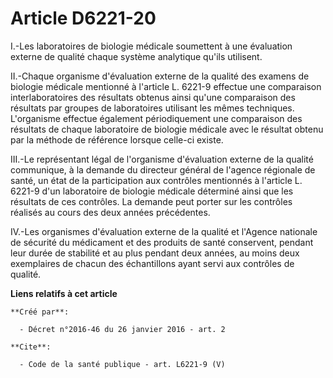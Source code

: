 # Article D6221-20

I.-Les laboratoires de biologie médicale soumettent à une évaluation externe de qualité chaque système analytique qu'ils
utilisent. 

II.-Chaque organisme d'évaluation externe de la qualité des examens de biologie médicale mentionné à l'article L. 6221-9
effectue une comparaison interlaboratoires des résultats obtenus ainsi qu'une comparaison des résultats par groupes de
laboratoires utilisant les mêmes techniques. L'organisme effectue également périodiquement une comparaison des résultats de
chaque laboratoire de biologie médicale avec le résultat obtenu par la méthode de référence lorsque celle-ci existe. 

III.-Le représentant légal de l'organisme d'évaluation externe de la qualité communique, à la demande du directeur général de
l'agence régionale de santé, un état de la participation aux contrôles mentionnés à l'article L. 6221-9 d'un laboratoire de
biologie médicale déterminé ainsi que les résultats de ces contrôles. La demande peut porter sur les contrôles réalisés au
cours des deux années précédentes. 

IV.-Les organismes d'évaluation externe de la qualité et l'Agence nationale de sécurité du médicament et des produits de
santé conservent, pendant leur durée de stabilité et au plus pendant deux années, au moins deux exemplaires de chacun des
échantillons ayant servi aux contrôles de qualité.

**Liens relatifs à cet article**

	**Créé par**:

	  - Décret n°2016-46 du 26 janvier 2016 - art. 2

	**Cite**:

	  - Code de la santé publique - art. L6221-9 (V)
